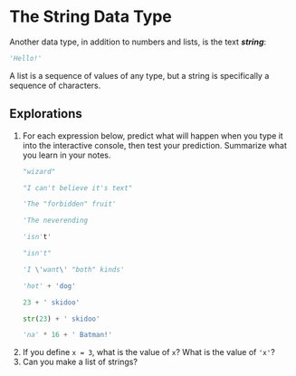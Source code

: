 # The String Data Type

Another data type, in addition to numbers and lists, is the text ***string***:

```python
'Hello!'
```

A list is a sequence of values of any type, but a string is specifically a sequence of characters.

## Explorations

1. For each expression below, predict what will happen when you type it into the interactive console, then test your
   prediction. Summarize what you learn in your notes.
   ```python
   "wizard"
   ```
   ```python
   "I can't believe it's text"
   ```   
   ```python
   'The "forbidden" fruit'
   ```
   ```python
   'The neverending
   ```
   ```python
   'isn't'
   ```
   ```python
   "isn't"
   ```
   ```python
   'I \'want\' "both" kinds'
   ```
   ```python
   'hot' + 'dog'
   ```
   ```python
   23 + ' skidoo'
   ```
   ```python
   str(23) + ' skidoo'
   ```
   ```python
   'na' * 16 + ' Batman!'
   ```
1. If you define `x = 3`, what is the value of `x`? What is the value of `'x'`?
1. Can you make a list of strings?
